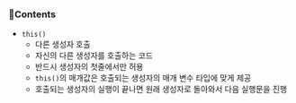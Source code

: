 ### 📒Contents

- `this()`
    + 다른 생성자 호출
    + 자신의 다른 생성자를 호출하는 코드
    + 반드시 생성자의 첫줄에서만 허용
    + `this()`의 매개값은 호출되는 생성자의 매개 변수 타입에 맞게 제공
    + 호출되는 생성자의 실행이 끝나면 원래 생성자로 돌아와서 다음 실행문을 진행